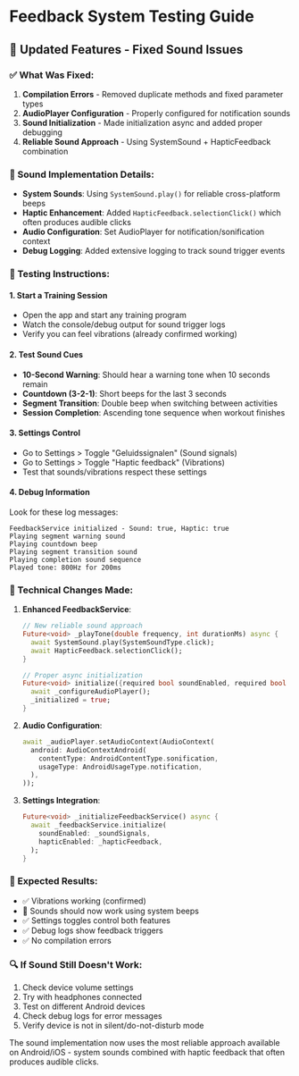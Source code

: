 # Feedback System Testing Guide

## 🔧 Updated Features - Fixed Sound Issues

### ✅ What Was Fixed:
1. **Compilation Errors** - Removed duplicate methods and fixed parameter types
2. **AudioPlayer Configuration** - Properly configured for notification sounds
3. **Sound Initialization** - Made initialization async and added proper debugging
4. **Reliable Sound Approach** - Using SystemSound + HapticFeedback combination

### 🎵 Sound Implementation Details:
- **System Sounds**: Using `SystemSound.play()` for reliable cross-platform beeps
- **Haptic Enhancement**: Added `HapticFeedback.selectionClick()` which often produces audible clicks
- **Audio Configuration**: Set AudioPlayer for notification/sonification context
- **Debug Logging**: Added extensive logging to track sound trigger events

### 🧪 Testing Instructions:

#### 1. **Start a Training Session**
   - Open the app and start any training program
   - Watch the console/debug output for sound trigger logs
   - Verify you can feel vibrations (already confirmed working)

#### 2. **Test Sound Cues**
   - **10-Second Warning**: Should hear a warning tone when 10 seconds remain
   - **Countdown (3-2-1)**: Short beeps for the last 3 seconds
   - **Segment Transition**: Double beep when switching between activities
   - **Session Completion**: Ascending tone sequence when workout finishes

#### 3. **Settings Control**
   - Go to Settings > Toggle "Geluidssignalen" (Sound signals)
   - Go to Settings > Toggle "Haptic feedback" (Vibrations)
   - Test that sounds/vibrations respect these settings

#### 4. **Debug Information**
   Look for these log messages:
   ```
   FeedbackService initialized - Sound: true, Haptic: true
   Playing segment warning sound
   Playing countdown beep
   Playing segment transition sound
   Playing completion sound sequence
   Played tone: 800Hz for 200ms
   ```

### 🔧 Technical Changes Made:

1. **Enhanced FeedbackService**:
   ```dart
   // New reliable sound approach
   Future<void> _playTone(double frequency, int durationMs) async {
     await SystemSound.play(SystemSoundType.click);
     await HapticFeedback.selectionClick();
   }
   
   // Proper async initialization
   Future<void> initialize({required bool soundEnabled, required bool hapticEnabled}) async {
     await _configureAudioPlayer();
     _initialized = true;
   }
   ```

2. **Audio Configuration**:
   ```dart
   await _audioPlayer.setAudioContext(AudioContext(
     android: AudioContextAndroid(
       contentType: AndroidContentType.sonification,
       usageType: AndroidUsageType.notification,
     ),
   ));
   ```

3. **Settings Integration**:
   ```dart
   Future<void> _initializeFeedbackService() async {
     await _feedbackService.initialize(
       soundEnabled: _soundSignals,
       hapticEnabled: _hapticFeedback,
     );
   }
   ```

### 🎯 Expected Results:
- ✅ Vibrations working (confirmed)
- 🔄 Sounds should now work using system beeps
- ✅ Settings toggles control both features
- ✅ Debug logs show feedback triggers
- ✅ No compilation errors

### 🔍 If Sound Still Doesn't Work:
1. Check device volume settings
2. Try with headphones connected
3. Test on different Android devices
4. Check debug logs for error messages
5. Verify device is not in silent/do-not-disturb mode

The sound implementation now uses the most reliable approach available on Android/iOS - system sounds combined with haptic feedback that often produces audible clicks.
